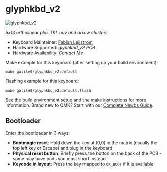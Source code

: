 # glyphkbd_v2

![glyphkbd_v2](https://i.imgur.com/9PxLaPlh.jpeg)

*5x13 ortholinear plus TKL nav and arrow clusters*

* Keyboard Maintainer: [Fabian Leijström](https://github.com/galile0-designs)
* Hardware Supported: *glyphkbd_v2 PCB*
* Hardware Availability: *Contact Me*

Make example for this keyboard (after setting up your build environment):

    make galile0/glyphkbd_v2:default

Flashing example for this keyboard:

    make galile0/glyphkbd_v2:default:flash

See the [build environment setup](https://docs.qmk.fm/#/getting_started_build_tools) and the [make instructions](https://docs.qmk.fm/#/getting_started_make_guide) for more information. Brand new to QMK? Start with our [Complete Newbs Guide](https://docs.qmk.fm/#/newbs).

## Bootloader

Enter the bootloader in 3 ways:

* **Bootmagic reset**: Hold down the key at (0,0) in the matrix (usually the top left key or Escape) and plug in the keyboard
* **Physical reset button**: Briefly press the button on the back of the PCB - some may have pads you must short instead
* **Keycode in layout**: Press the key mapped to `QK_BOOT` if it is available
